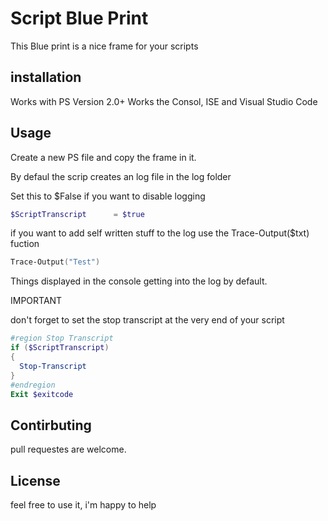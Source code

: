 # Script Blue Print

This Blue print is a nice frame for your scripts 

## installation

Works with PS Version 2.0+
Works the Consol, ISE and Visual Studio Code

## Usage

Create a new PS file and copy the frame in it.

By defaul the scrip creates an log file in the log folder

Set this to $False if you want to disable logging
``` powershell
$ScriptTranscript      = $true
```

if you want to add self written stuff to the log use the Trace-Output($txt) fuction

``` powershell
Trace-Output("Test")
```

Things displayed in the console getting into the log by default.

IMPORTANT

don't forget to set the stop transcript at the very end of your script

``` powershell
#region Stop Transcript
if ($ScriptTranscript)
{
  Stop-Transcript
}
#endregion
Exit $exitcode
```

## Contirbuting

pull requestes are welcome.

## License

feel free to use it, i'm happy to help